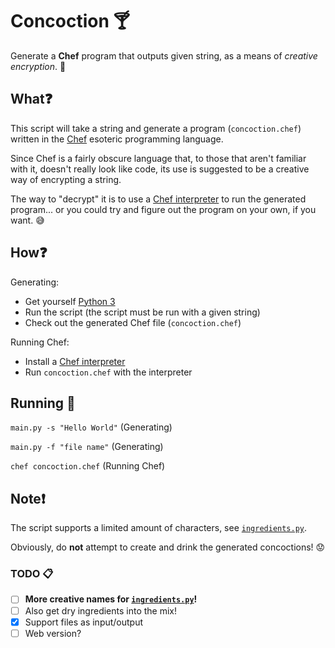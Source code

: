 # Concoction :cocktail:
Generate a **Chef** program that outputs given string, as a means of _creative encryption_. :egg:

## What:question:
This script will take a string and generate a program (`concoction.chef`) written in the [Chef](http://www.dangermouse.net/esoteric/chef.html) esoteric programming language.

Since Chef is a fairly obscure language that, to those that aren't familiar with it, doesn't really look like code, its use is suggested to be a creative way of encrypting a string.

The way to "decrypt" it is to use a [Chef interpreter](https://github.com/mpw96/perl-Acme-Chef) to run the generated program... or you could try and figure out the program on your own, if you want. :sweat_smile:

## How:question:
Generating:
* Get yourself [Python 3](https://www.python.org/downloads/)
* Run the script (the script must be run with a given string)
* Check out the generated Chef file (`concoction.chef`)

Running Chef:
* Install a [Chef interpreter](https://github.com/mpw96/perl-Acme-Chef)
* Run `concoction.chef` with the interpreter

## Running :page_facing_up:
`main.py -s "Hello World"` (Generating)

`main.py -f "file name"` (Generating)

`chef concoction.chef` (Running Chef)

## Note:exclamation:
The script supports a limited amount of characters, see [`ingredients.py`](https://github.com/Maxzilla60/Concoction/blob/master/ingredients.py).

Obviously, do **not** attempt to create and drink the generated concoctions! :worried:

### TODO :clipboard:
- [ ] **More creative names for [`ingredients.py`](https://github.com/Maxzilla60/Concoction/blob/master/ingredients.py)!**
- [ ] Also get dry ingredients into the mix!
- [x] Support files as input/output
- [ ] Web version?
